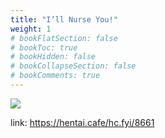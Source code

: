 ```yaml
---
title: "I’ll Nurse You!"
weight: 1
# bookFlatSection: false
# bookToc: true
# bookHidden: false
# bookCollapseSection: false
# bookComments: true
---
```


![](https://cdn.jsdelivr.net/gh/reiuyfan/imagehosting@main/blog/20201227183001242.jpg)

link: <https://hentai.cafe/hc.fyi/8661>